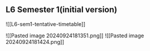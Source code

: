 ## L6 Semester 1(initial version)
![[L6-sem1-tentative-timetable]]

![[Pasted image 20240924181351.png]]
![[Pasted image 20240924181424.png]]